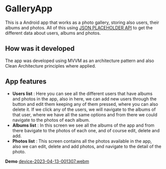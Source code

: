 # GalleryApp
This is a Android app that works as a photo gallery, storing also users, their albums and photos. All of this using [JSON PLACEHOLDER API](https://jsonplaceholder.typicode.com)
to get the different data about users, albums and photos.

## How was it developed
The app was developed using MVVM as an architecture pattern and also Clean Architecture principles where applied.

## App features

- **Users list** : Here you can see all the different users that have albums and photos in the app, also in here, we can add new users through the button and edit them keeping any of them pressed, where you can also delete it. 
If we click any of the users, we will navigate to the albums of that user, where we have all the same options and from there we could navigate to the photos of each album.
- **Albums list** : In this screen we see all the albums of the app and from there bavigate to the photos of each one, and of course edit, delete and add.
- **Photos list** : This screen contains all the photos available in the app, also we can edit, delete and add photos, and navigate to the detail of the photo.

**Demo**
[device-2023-04-13-001307.webm](https://user-images.githubusercontent.com/53609303/231597865-e4dbcea3-f087-490f-b7db-0cc6260c12dd.webm)
